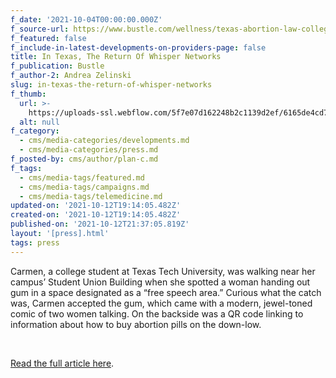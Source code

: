 ```yaml
---
f_date: '2021-10-04T00:00:00.000Z'
f_source-url: https://www.bustle.com/wellness/texas-abortion-law-college-students
f_featured: false
f_include-in-latest-developments-on-providers-page: false
title: In Texas, The Return Of Whisper Networks
f_publication: Bustle
f_author-2: Andrea Zelinski
slug: in-texas-the-return-of-whisper-networks
f_thumb:
  url: >-
    https://uploads-ssl.webflow.com/5f7e07d162248b2c1139d2ef/6165de4cd70e9b68a14c95ca_Screen%20Shot%202021-10-12%20at%201.18.30%20PM.png
  alt: null
f_category:
  - cms/media-categories/developments.md
  - cms/media-categories/press.md
f_posted-by: cms/author/plan-c.md
f_tags:
  - cms/media-tags/featured.md
  - cms/media-tags/campaigns.md
  - cms/media-tags/telemedicine.md
updated-on: '2021-10-12T19:14:05.482Z'
created-on: '2021-10-12T19:14:05.482Z'
published-on: '2021-10-12T21:37:05.819Z'
layout: '[press].html'
tags: press
---
```


Carmen, a college student at Texas Tech University, was walking near her campus’ Student Union Building when she spotted a woman handing out gum in a space designated as a “free speech area.” Curious what the catch was, Carmen accepted the gum, which came with a modern, jewel-toned comic of two women talking. On the backside was a QR code linking to information about how to buy abortion pills on the down-low.

‍

[Read the full article here](https://www.bustle.com/wellness/texas-abortion-law-college-students).
